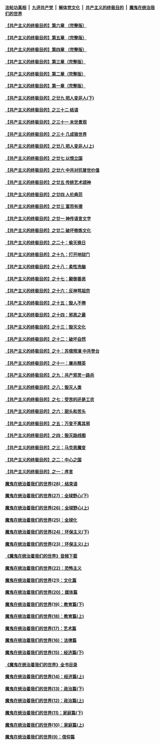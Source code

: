 ####  [法轮功真相](../../../../basic/blob/master/README.md?t=04201601) &nbsp;|&nbsp; [九评共产党](../../../../9ping.md/blob/master/README.md?t=04201601) &nbsp;|&nbsp; [解体党文化](../../../../jtdwh.md/blob/master/README.md?t=04201601)  &nbsp;|&nbsp; [共产主义的终极目的](../../../../gczydzjmd.md/blob/master/README.md?t=04201601) &nbsp;|&nbsp; [魔鬼在统治我们的世界](../../../../mgztzwmdsj.md/blob/master/README.md?t=04201601) 

#### [【共产主义的终极目的】第六章 （完整版）](../pages/nsc422/n11428913.md?t=04201601) 

#### [【共产主义的终极目的】第五章 （完整版）](../pages/nsc422/n11428912.md?t=04201601) 

#### [【共产主义的终极目的】第四章 （完整版）](../pages/nsc422/n11428907.md?t=04201601) 

#### [【共产主义的终极目的】第三章（完整版）](../pages/nsc422/n11428848.md?t=04201601) 

#### [【共产主义的终极目的】第二章（完整版）](../pages/nsc422/n11428831.md?t=04201601) 

#### [【共产主义的终极目的】第一章（完整版）](../pages/nsc422/n11417651.md?t=04201601) 

#### [【共产主义的终极目的】之廿九 把人变非人(下)](../pages/nsc422/n11344140.md?t=04201601) 

#### [【共产主义的终极目的】之三十二 结语](../pages/nsc422/n11360535.md?t=04201601) 

#### [【共产主义的终极目的】之三十一 末世景观](../pages/nsc422/n11351129.md?t=04201601) 

#### [【共产主义的终极目的】之三十 几成狼世界](../pages/nsc422/n11348280.md?t=04201601) 

#### [【共产主义的终极目的】之廿八 把人变非人(上)](../pages/nsc422/n11340492.md?t=04201601) 

#### [【共产主义的终极目的】之廿七 以恨立国](../pages/nsc422/n11336944.md?t=04201601) 

#### [【共产主义的终极目的】之廿六 中共对抗普世价值](../pages/nsc422/n11324785.md?t=04201601) 

#### [【共产主义的终极目的】之廿五 传统艺术颂神](../pages/nsc422/n11296396.md?t=04201601) 

#### [【共产主义的终极目的】之廿四 人伦典范](../pages/nsc422/n11296397.md?t=04201601) 

#### [【共产主义的终极目的】之廿三 富而有德](../pages/nsc422/n11283598.md?t=04201601) 

#### [【共产主义的终极目的】之廿一 神传语言文字](../pages/nsc422/n11263265.md?t=04201601) 

#### [【共产主义的终极目的】之廿二 破坏修炼文化](../pages/nsc422/n11245728.md?t=04201601) 

#### [【共产主义的终极目的】之二十：偷天换日](../pages/nsc422/n11238846.md?t=04201601) 

#### [【共产主义的终极目的】之十九：打开地狱门](../pages/nsc422/n11206376.md?t=04201601) 

#### [【共产主义的终极目的】之十八：柔性洗脑](../pages/nsc422/n11199994.md?t=04201601) 

#### [【共产主义的终极目的】之十七：颠倒善恶](../pages/nsc422/n11179782.md?t=04201601) 

#### [【共产主义的终极目的】之十六：反神骂祖宗](../pages/nsc422/n11166798.md?t=04201601) 

#### [【共产主义的终极目的】之十五：毁人不倦](../pages/nsc422/n11166792.md?t=04201601) 

#### [【共产主义的终极目的】之十四：邪恶之最](../pages/nsc422/n11150249.md?t=04201601) 

#### [【共产主义的终极目的】之十三：毁灭文化](../pages/nsc422/n11135227.md?t=04201601) 

#### [【共产主义的终极目的】之十二：破坏自然](../pages/nsc422/n11135214.md?t=04201601) 

#### [【共产主义的终极目的】之十：苏俄预演 中共登台](../pages/nsc422/n11118424.md?t=04201601) 

#### [【共产主义的终极目的】之十一：屠杀精英](../pages/nsc422/n11118442.md?t=04201601) 

#### [【共产主义的终极目的】之九：共产邪灵一路杀](../pages/nsc422/n11114139.md?t=04201601) 

#### [【共产主义的终极目的】之八：毁灭人类](../pages/nsc422/n11108503.md?t=04201601) 

#### [【共产主义的终极目的】之七：受苦的还是工农](../pages/nsc422/n11101809.md?t=04201601) 

#### [【共产主义的终极目的】之六：甜头和苦头](../pages/nsc422/n11096971.md?t=04201601) 

#### [【共产主义的终极目的】之五：万变不离其邪](../pages/nsc422/n11091285.md?t=04201601) 

#### [【共产主义的终极目的】之四：毁灭路线图](../pages/nsc422/n11086284.md?t=04201601) 

#### [【共产主义的终极目的】之三：马克思魔变](../pages/nsc422/n11061941.md?t=04201601) 

#### [【共产主义的终极目的】之二：中心之国](../pages/nsc422/n11047728.md?t=04201601) 

#### [【共产主义的终极目的】之一：序言](../pages/nsc422/n11086077.md?t=04201601) 

#### [魔鬼在统治着我们的世界(28)：结束语](../pages/nsc422/n10936246.md?t=04201601) 

#### [魔鬼在统治着我们的世界(27)：全球野心(下)](../pages/nsc422/n10928319.md?t=04201601) 

#### [魔鬼在统治着我们的世界(26)：全球野心(上)](../pages/nsc422/n10900318.md?t=04201601) 

#### [魔鬼在统治着我们的世界(25)：全球化](../pages/nsc422/n10788205.md?t=04201601) 

#### [魔鬼在统治着我们的世界(24)：环保主义(下)](../pages/nsc422/n10695307.md?t=04201601) 

#### [魔鬼在统治着我们的世界(23)：环保主义(上)](../pages/nsc422/n10688613.md?t=04201601) 

#### [《魔鬼在统治着我们的世界》音频下载](../pages/nsc422/n10635553.md?t=04201601) 

#### [魔鬼在统治着我们的世界(22)：恐怖主义](../pages/nsc422/n10614727.md?t=04201601) 

#### [魔鬼在统治着我们的世界(21)：文化篇](../pages/nsc422/n10597706.md?t=04201601) 

#### [魔鬼在统治着我们的世界(20)：媒体篇](../pages/nsc422/n10586579.md?t=04201601) 

#### [魔鬼在统治着我们的世界(19)：教育篇(下)](../pages/nsc422/n10564808.md?t=04201601) 

#### [魔鬼在统治着我们的世界(18)：教育篇(上)](../pages/nsc422/n10526970.md?t=04201601) 

#### [魔鬼在统治着我们的世界(17)：艺术篇](../pages/nsc422/n10499093.md?t=04201601) 

#### [魔鬼在统治着我们的世界(16)：法律篇](../pages/nsc422/n10485969.md?t=04201601) 

#### [魔鬼在统治着我们的世界(15)：经济篇(下)](../pages/nsc422/n10469975.md?t=04201601) 

#### [《魔鬼在统治着我们的世界》全书目录](../pages/nsc422/n10464261.md?t=04201601) 

#### [魔鬼在统治着我们的世界(14)：经济篇(上)](../pages/nsc422/n10457370.md?t=04201601) 

#### [魔鬼在统治着我们的世界(13)：政治篇(下)](../pages/nsc422/n10448270.md?t=04201601) 

#### [魔鬼在统治着我们的世界(12)：政治篇(上)](../pages/nsc422/n10444576.md?t=04201601) 

#### [魔鬼在统治着我们的世界(11)：家庭篇(下)](../pages/nsc422/n10440961.md?t=04201601) 

#### [魔鬼在统治着我们的世界(10)：家庭篇(上)](../pages/nsc422/n10435448.md?t=04201601) 

#### [魔鬼在统治着我们的世界(9)：信仰篇](../pages/nsc422/n10432159.md?t=04201601) 

